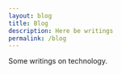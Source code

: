 ```yaml
---
layout: blog
title: Blog
description: Here be writings
permalink: /blog
---
```


Some writings on technology.
